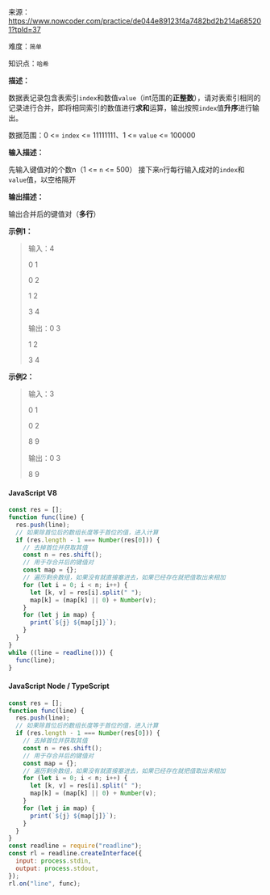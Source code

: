 来源：<https://www.nowcoder.com/practice/de044e89123f4a7482bd2b214a685201?tpId=37>

难度：`简单`

知识点：`哈希`

**描述：**

数据表记录包含表索引`index`和数值`value`（int范围的**正整数**），请对表索引相同的记录进行合并，即将相同索引的数值进行**求和**运算，输出按照`index`值**升序**进行输出。

数据范围：0 <= `index` <= 11111111、1 <= `value` <= 100000

**输入描述：**

先输入键值对的个数n（1 <= `n` <= 500）
接下来`n`行每行输入成对的`index`和`value`值，以空格隔开

**输出描述：**

输出合并后的键值对（**多行**）

**示例1：**

> 输入：4
>
> 0 1
>
> 0 2
>
> 1 2
>
> 3 4
>
> 输出：0 3
>
> 1 2
>
> 3 4

**示例2：**

> 输入：3
>
> 0 1
>
> 0 2
>
> 8 9
>
> 输出：0 3
>
> 8 9

<!-- tabs:start -->

#### **JavaScript V8**

```javascript
const res = [];
function func(line) {
  res.push(line);
  // 如果除首位后的数组长度等于首位的值，进入计算
  if (res.length - 1 === Number(res[0])) {
    // 去掉首位并获取其值
    const n = res.shift();
    // 用于存合并后的键值对
    const map = {};
    // 遍历剩余数组，如果没有就直接塞进去，如果已经存在就把值取出来相加
    for (let i = 0; i < n; i++) {
      let [k, v] = res[i].split(" ");
      map[k] = (map[k] || 0) + Number(v);
    }
    for (let j in map) {
      print(`${j} ${map[j]}`);
    }
  }
}
while ((line = readline())) {
  func(line);
}
```

#### **JavaScript Node / TypeScript**

```javascript
const res = [];
function func(line) {
  res.push(line);
  // 如果除首位后的数组长度等于首位的值，进入计算
  if (res.length - 1 === Number(res[0])) {
    // 去掉首位并获取其值
    const n = res.shift();
    // 用于存合并后的键值对
    const map = {};
    // 遍历剩余数组，如果没有就直接塞进去，如果已经存在就把值取出来相加
    for (let i = 0; i < n; i++) {
      let [k, v] = res[i].split(" ");
      map[k] = (map[k] || 0) + Number(v);
    }
    for (let j in map) {
      print(`${j} ${map[j]}`);
    }
  }
}
const readline = require("readline");
const rl = readline.createInterface({
  input: process.stdin,
  output: process.stdout,
});
rl.on("line", func);
```

<!-- tabs:end -->
